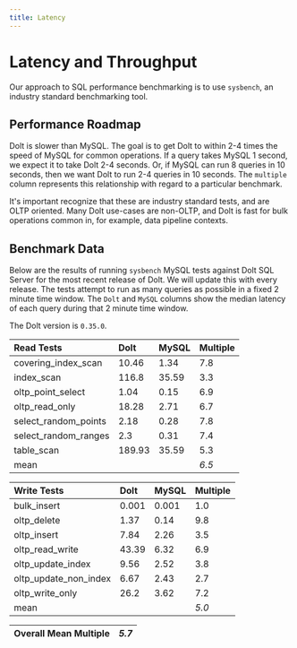 ```yaml
---
title: Latency
---
```


# Latency and Throughput

Our approach to SQL performance benchmarking is to use `sysbench`, an
industry standard benchmarking tool.

## Performance Roadmap

Dolt is slower than MySQL. The goal is to get Dolt to within 2-4 times
the speed of MySQL for common operations. If a query takes MySQL 1
second, we expect it to take Dolt 2-4 seconds. Or, if MySQL can run 8
queries in 10 seconds, then we want Dolt to run 2-4 queries in 10
seconds. The `multiple` column represents this relationship with
regard to a particular benchmark.

It's important recognize that these are industry standard tests, and
are OLTP oriented. Many Dolt use-cases are non-OLTP, and Dolt is fast
for bulk operations common in, for example, data pipeline contexts.

## Benchmark Data

Below are the results of running `sysbench` MySQL tests against Dolt
SQL Server for the most recent release of Dolt. We will update this
with every release. The tests attempt to run as many queries as
possible in a fixed 2 minute time window. The `Dolt` and `MySQL`
columns show the median latency of each query during that 2 minute
time window.

The Dolt version is `0.35.0`.

| Read Tests | Dolt | MySQL | Multiple |
| :--- | :--- | :--- | :--- |
| covering\_index\_scan | 10.46 | 1.34 | 7.8 |
| index\_scan | 116.8 | 35.59 | 3.3 |
| oltp\_point\_select | 1.04 | 0.15 | 6.9 |
| oltp\_read\_only | 18.28 | 2.71 | 6.7 |
| select\_random\_points | 2.18 | 0.28 | 7.8 |
| select\_random\_ranges | 2.3 | 0.31 | 7.4 |
| table\_scan | 189.93 | 35.59 | 5.3 |
| mean |  |  | _6.5_ |

| Write Tests | Dolt | MySQL | Multiple |
| :--- | :--- | :--- | :--- |
| bulk\_insert | 0.001 | 0.001 | 1.0 |
| oltp\_delete | 1.37 | 0.14 | 9.8 |
| oltp\_insert | 7.84 | 2.26 | 3.5 |
| oltp\_read\_write | 43.39 | 6.32 | 6.9 |
| oltp\_update\_index | 9.56 | 2.52 | 3.8 |
| oltp\_update\_non\_index | 6.67 | 2.43 | 2.7 |
| oltp\_write\_only | 26.2 | 3.62 | 7.2 |
| mean |  |  | _5.0_ |

| Overall Mean Multiple | _5.7_ |
| :--- | :--- |
<br/>
